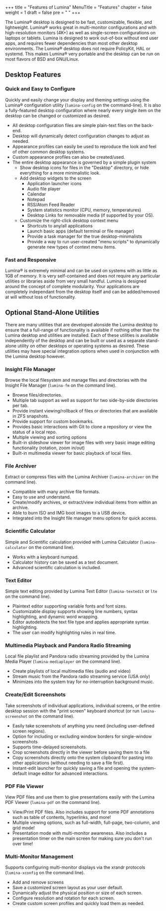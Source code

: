 +++
title = "Features of Lumina"
MenuTitle = "Features"
chapter = false
weight = 1
draft = false
pre = "<i class='fa fa-desktop'></i>	"
+++

The Lumina® desktop is designed to be fast, customizable, flexible, and lightweight. Lumina® works great in multi-monitor configurations and with high-resolution monitors (4K+) as well as single-screen configurations on laptops or tablets.
Lumina is designed to work out-of-box without end user apps, and requires fewer dependencies than most other desktop environments. The Lumina® desktop does not require PolicyKit, HAL or systemd. This makes Lumina® very portable and the desktop can be run on most flavors of BSD and GNU/Linux.

## Desktop Features

### Quick and Easy to Configure
Quickly and easily change your display and theming settings using the Lumina® configuration utility (`lumina-config` on the command-line). It is also a fully-featured desktop configuration where nearly every single item on the desktop can be changed or customized as desired.

* All desktop configuration files are simple plain-text files on the back-end.
* Desktop will dynamically detect configuration changes to adjust as needed.
* Appearance profiles can easily be used to reproduce the look and feel of other common desktop systems.
* Custom appearance profiles can also be created/used.
* The entire desktop appearance is governed by a simple plugin system
   * Show desktop icons for files in the "Desktop" directory, or hide everything for a more minimalistic look.
   * Add desktop widgets to the screen
      * Application launcher icons
      * Audio file player
      * Calendar
      * Notepad
      * RSS/Atom Feed Reader
      * System statistics monitor (CPU, memory, temperatures)
      * Desktop Links for removable media (if supported by your OS).
   * Customize the right-click desktop context menu
      * Shortcuts to any/all applications
      * Launch basic apps (default terminal or file manager)
      * Provide a task manager for the true desktop-minimalists
      * Provide a way to run user-created "menu scripts" to dynamically generate new types of context menu items.

### Fast and Responsive
Lumina® is extremely minimal and can be used on systems with as little as 1GB of memory. It is very self-contained and does not require any particular utilities or libraries aside from very small handful.
Lumina is designed around the concept of complete modularity. Your applications are completely independant from the desktop itself and can be added/removed at will without loss of functionality.

## Optional Stand-Alone Utilities
There are many utilities that are developed alonside the Lumina desktop to ensure that a full-range of functionality is available if nothing other than the Lumina desktop and utilities are installed. Each of these utilities is available independently of the desktop and can be built or used as a separate stand-alone utility on other desktops or operating systems as desired. These utilities may have special integration options when used in conjunction with the Lumina desktop however.

### Insight File Manager
Browse the local filesystem and manage files and directories with the Insight File Manager (`lumina-fm` on the command line).

* Browse files/directories.
* Multiple tab support as well as support for two side-by-side directories per tab.
* Provide instant viewing/rollback of files or directories that are available in ZFS snapshots.
* Provide support for custom bookmarks.
* Provides basic interactions with Git to clone a repository or view the status of a local repo.
* Multiple viewing and sorting options
* Built-in slideshow viewer for image files with very basic image editing functionality (rotation, zoom in/out)
* Built-in multimedia viewer for basic playback of local files.

### File Archiver
Extract or compress files with the Lumina Archiver (`lumina-archiver` on the command line).

* Compatible with many archive file formats.
* Easy to use and understand.
* Create/modify archives, or extract/view individual items from within an archive.
* Able to burn ISO and IMG boot images to a USB device.
* Integrated into the Insight file manager menu options for quick access.

### Scientific Calculator
Simple and Scientific calculation provided with Lumina Calculator (`lumina-calculator` on the command line).

* Works with a keyboard numpad.
* Calculator history can be saved as a text document.
* Advanced scientific calculation is included.

### Text Editor
Simple text editing provided by Lumina Text Editor (`lumina-textedit` or `lte` on the command line).

* Plaintext editor supporting variable fonts and font sizes.
* Customizable display supports showing line numbers, syntax highlighting, and dynamic word wrapping.
* Editor autodetects the text file type and applies appropriate syntax highlighting.
* The user can modify highlighting rules in real time.

### Multimedia Playback and Pandora Radio Streaming
Local file playlist and Pandora radio streaming provided by the Lumina Media Player (`lumina-mediaplayer` on the command line).

* Create playlists of local multimedia files (audio and video)
* Stream music from the Pandora radio streaming service (USA only)
* Minimizes into the system tray for no-interruption background music.

### Create/Edit Screenshots
Take screenshots of individual applications, individual screens, or the entire desktop session with the "print screen" keyboard shortcut (or run `lumina-screenshot` on the command line).

* Easily take screenshots of anything you need (including user-defined screen regions).
* Option for including or excluding window borders for single-window screenshots
* Supports time-delayed screenshots.
* Crop screenshots directly in the viewer before saving them to a file
* Copy screenshots directly onto the system clipboard for pasting into other applications (without needing to save a file first).
* Instant-edit launcher for quickly saving a file and opening the system-default image editor for advanced interactions.

### PDF File Viewer
View PDF files and use them to give presentations easily with the Lumina PDF Viewer (`lumina-pdf` on the command line).

* View/Print PDF files. Also includes support for some PDF annotations such as table of contents, hyperlinks, and more!
* Multiple viewing options, such as full-width, full-page, two-column, and grid mode!
* Presentation mode with multi-monitor awareness. Also includes a presentation timer on the main screen for making sure you don't run over time!


### Multi-Monitor Management
Supports configuring multi-monitor displays via the xrandr protocols (`lumina-xconfig` on the command line).

* Add and remove screens
* Save a customized screen layout as your user default.
* Dynamically adjust the physical position or size of each screen.
* Configure resolution and rotation for each screen.
* Create custom screen profiles and quickly load them as needed.
